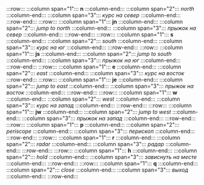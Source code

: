 
:::row:::
:::column span="1":::
**n**
:::column-end:::
:::column span="2":::
*north*
:::column-end:::
:::column span="3":::
*курс на север*
:::column-end:::
:::row-end:::
:::row:::
:::column span="1":::
**jn**
:::column-end:::
:::column span="2":::
*jump to north*
:::column-end:::
:::column span="3":::
*прыжок на север*
:::column-end:::
:::row-end:::
:::row:::
:::column span="1":::
**s**
:::column-end:::
:::column span="2":::
*south*
:::column-end:::
:::column span="3":::
*курс на юг*
:::column-end:::
:::row-end:::
:::row:::
:::column span="1":::
**js**
:::column-end:::
:::column span="2":::
*jump to south*
:::column-end:::
:::column span="3":::
*прыжок на юг*
:::column-end:::
:::row-end:::
:::row:::
:::column span="1":::
**e**
:::column-end:::
:::column span="2":::
*east*
:::column-end:::
:::column span="3":::
*курс на восток*
:::row-end:::
:::row:::
:::column span="1":::
**je**
:::column-end:::
:::column span="2":::
*jump to east*
:::column-end:::
:::column span="3":::
*прыжок на восток*
:::column-end:::
:::row-end:::
:::row:::
:::column span="1":::
**w**
:::column-end:::
:::column span="2":::
*west*
:::column-end:::
:::column span="3":::
*курс на запад*
:::column-end:::
:::row-end:::
:::row:::
:::column span="1":::
**jw**
:::column-end:::
:::column span="2":::
*jump to west*
:::column-end:::
:::column span="3":::
*прыжок на запад*
:::column-end:::
:::row-end:::
:::row:::
:::column span="1":::
**p**
:::column-end:::
:::column span="2":::
*periscope*
:::column-end:::
:::column span="3":::
*перископ*
:::column-end:::
:::row-end:::
:::row:::
:::column span="1":::
**r**
:::column-end:::
:::column span="2":::
*radar*
:::column-end:::
:::column span="3":::
*радар*
:::column-end:::
:::row-end:::
:::row:::
:::column span="1":::
**h**
:::column-end:::
:::column span="2":::
*hold*
:::column-end:::
:::column span="3":::
*зависнуть на месте*
:::column-end:::
:::row-end:::
:::row:::
:::column span="1":::
**q**
:::column-end:::
:::column span="2":::
*close*
:::column-end:::
:::column span="3":::
*выход*
:::column-end:::
:::row-end:::